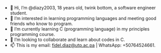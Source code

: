 - 👋 Hi, I’m @diazy2003, 18 years old, twink bottom, a software engineer student.
- 👀 I’m interested in learning programming languages and meeting good friends who know to program.
- 🌱 I’m currently learning C (programming language) in my principles programming course.
- 💞️ I’m looking to collaborate and learn about codes in C.
- 📫 This is my email: fidel.diaz@utp.ac.pa | WhatsApp: +50764524661.

<!---
diazy2003/diazy2003 is a ✨ special ✨ repository because its `README.md` (this file) appears on your GitHub profile.
You can click the Preview link to take a look at your changes.
--->
